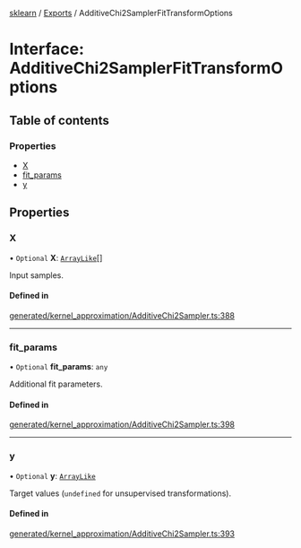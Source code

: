 [sklearn](../readme.md) / [Exports](../modules.md) / AdditiveChi2SamplerFitTransformOptions

# Interface: AdditiveChi2SamplerFitTransformOptions

## Table of contents

### Properties

- [X](AdditiveChi2SamplerFitTransformOptions.md#x)
- [fit\_params](AdditiveChi2SamplerFitTransformOptions.md#fit_params)
- [y](AdditiveChi2SamplerFitTransformOptions.md#y)

## Properties

### X

• `Optional` **X**: [`ArrayLike`](../modules.md#arraylike)[]

Input samples.

#### Defined in

[generated/kernel_approximation/AdditiveChi2Sampler.ts:388](https://github.com/transitive-bullshit/scikit-learn-ts/blob/367336a/packages/sklearn/src/generated/kernel_approximation/AdditiveChi2Sampler.ts#L388)

___

### fit\_params

• `Optional` **fit\_params**: `any`

Additional fit parameters.

#### Defined in

[generated/kernel_approximation/AdditiveChi2Sampler.ts:398](https://github.com/transitive-bullshit/scikit-learn-ts/blob/367336a/packages/sklearn/src/generated/kernel_approximation/AdditiveChi2Sampler.ts#L398)

___

### y

• `Optional` **y**: [`ArrayLike`](../modules.md#arraylike)

Target values (`undefined` for unsupervised transformations).

#### Defined in

[generated/kernel_approximation/AdditiveChi2Sampler.ts:393](https://github.com/transitive-bullshit/scikit-learn-ts/blob/367336a/packages/sklearn/src/generated/kernel_approximation/AdditiveChi2Sampler.ts#L393)
